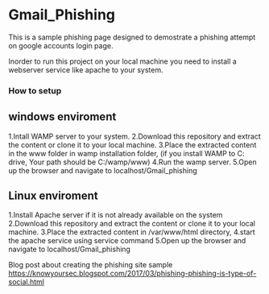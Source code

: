# Gmail_Phishing
This is a sample phishing page designed to demostrate a phishing attempt on google accounts login page.

Inorder to run this project on your local machine you need to install a webserver service like apache to your system.


### How to setup
## windows enviroment
1.Intall WAMP server to your system.
2.Download this repository and extract the content or clone it to your local machine.
3.Place the extracted content in the www folder in wamp installation folder,
    (if you install WAMP to C: drive, Your path should be C:/wamp/www)
4.Run the wamp server.
5.Open up the browser and navigate to localhost/Gmail_phishing


## Linux enviroment
1.Install Apache server if it is not already available on the system
2.Download this repository and extract the content or clone it to your local machine.
3.Place the extracted content in /var/www/html directory,
4.start the apache service using service command
5.Open up the browser and navigate to localhost/Gmail_phishing


Blog post about creating the phishing site sample
https://knowyoursec.blogspot.com/2017/03/phishing-phishing-is-type-of-social.html
